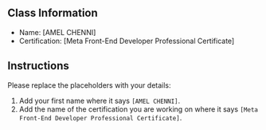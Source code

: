 ## Class Information
- Name: [AMEL CHENNI]  
- Certification: [Meta Front-End Developer Professional Certificate]  

## Instructions
Please replace the placeholders with your details:
1. Add your first name where it says `[AMEL CHENNI]`.  
2. Add the name of the certification you are working on where it says `[Meta Front-End Developer Professional Certificate]`.  
